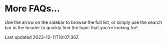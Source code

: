 # More FAQs...

Use the arrow on the sidebar to browse the full list, or simply use the search bar in the header to quickly find the topic that you're looking for!

Last updated 2023-12-11T18:07:36Z